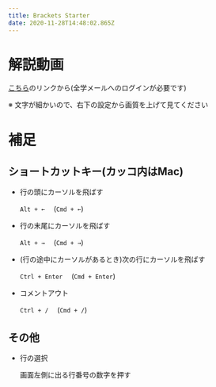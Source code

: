 ```yaml
---
title: Brackets Starter
date: 2020-11-28T14:48:02.865Z
---
```

# 解説動画

[こちら](https://drive.google.com/file/d/1cAAyZYMkYWU9Q0Y6usQbP6bAia8U0QG-/view?usp=sharing)のリンクから(全学メールへのログインが必要です)

※ 文字が細かいので、右下の設定から画質を上げて見てください

# 補足
## ショートカットキー(カッコ内はMac)

* 行の頭にカーソルを飛ばす

  `Alt + ←` 　(`Cmd + ←`)
* 行の末尾にカーソルを飛ばす

  `Alt + →` 　(`Cmd + →`)
* (行の途中にカーソルがあるとき)次の行にカーソルを飛ばす

  `Ctrl + Enter` 　(`Cmd + Enter`)
* コメントアウト

  `Ctrl + /` 　(`Cmd + /`)

## その他

* 行の選択

   画面左側に出る行番号の数字を押す